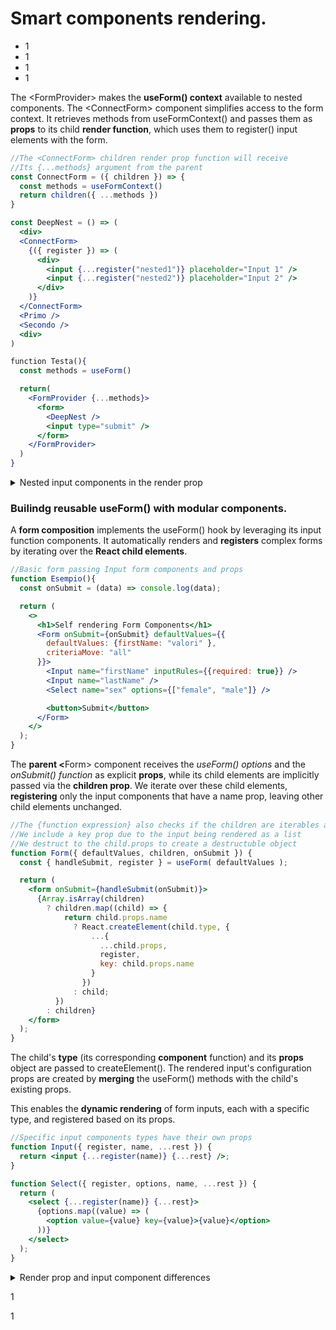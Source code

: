# Smart components rendering.

* 1
* 1
* 1
* 1

The \<FormProvider> makes the **useForm() context** available to nested components.                                       The \<ConnectForm> component simplifies access to the form context. It retrieves methods from useFormContext() and passes them as **props** to its child **render function**, which uses them to register() input elements with the form.

```jsx
//The <ConnectForm> children render prop function will receive
//Its {...methods} argument from the parent
const ConnectForm = ({ children }) => {
  const methods = useFormContext()
  return children({ ...methods })
}

const DeepNest = () => (
  <div>
  <ConnectForm>
    {({ register }) => (
      <div>
        <input {...register("nested1")} placeholder="Input 1" />
        <input {...register("nested2")} placeholder="Input 2" />
      </div>
    )}
  </ConnectForm>
  <Primo />
  <Secondo />
  <div>
)

function Testa(){
  const methods = useForm()

  return(
    <FormProvider {...methods}>
      <form>
        <DeepNest />
        <input type="submit" />
      </form>
    </FormProvider>
  )
}
```

<details>

<summary>Nested input components in the render prop</summary>

The \<ConnectForm> component is re-usable and can allow different useForm() methods to be extracted and used.

```jsx
//The sibling components to <ConnectForm>
function Primo(){
  return(
    <div>
      <ConnectForm>
        {({register, watch}) =>{
          let valor = watch("additional")
          return (
            <div>
              <input {...register("additional")} placeholder='more'/>
            </div>
          )
        }}
      </ConnectForm>
    </div>
  )
}
```

Which is symilar of what we could do with the basic useFormContext().

```jsx
//Without the render prop the watch() forces a re-render onChange()
function Secondo(){
  let {register, control} = useFormContext()
  let riletto = useWatch({
    name: "rile",
    control
  })

  return(
    <div>
      <input {...register("rile")} placeholder='substitute'/>
    </div>
  )
}
```

</details>

### Builindg reusable useForm() with modular components.

A **form composition** implements the useForm() hook by leveraging its input function components.         It automatically renders and **registers** complex forms by iterating over the **React child elements**.

```jsx
//Basic form passing Input form components and props
function Esempio(){
  const onSubmit = (data) => console.log(data);

  return (
    <>
      <h1>Self rendering Form Components</h1>
      <Form onSubmit={onSubmit} defaultValues={{ 
        defaultValues: {firstName: "valori" }, 
        criteriaMove: "all"
      }}>
        <Input name="firstName" inputRules={{required: true}} />
        <Input name="lastName" />
        <Select name="sex" options={["female", "male"]} />

        <button>Submit</button>
      </Form>
    </>
  );  
}
```

The **parent <**&#x46;orm> component receives the _useForm() options_ and the _onSubmit() function_ as explicit **props**, while its child elements are implicitly passed via the **children prop**.                                                                    We iterate over these child elements, **registering** only the input components that have a name prop, leaving other child elements unchanged.

```jsx
//The {function expression} also checks if the children are iterables array
//We include a key prop due to the input being rendered as a list
//We destruct to the child.props to create a destructuble object
function Form({ defaultValues, children, onSubmit }) {
  const { handleSubmit, register } = useForm( defaultValues );

  return (
    <form onSubmit={handleSubmit(onSubmit)}>
      {Array.isArray(children)
        ? children.map((child) => {
            return child.props.name
              ? React.createElement(child.type, {
                  ...{
                    ...child.props,
                    register,
                    key: child.props.name
                  }
                })
              : child;
          })
        : children}
    </form>
  );
}
```

The child's **type** (its corresponding **component** function) and its **props** object are passed to createElement(). The rendered input's configuration props are created by **merging** the useForm() methods with the child's existing props. &#x20;

This enables the **dynamic rendering** of form inputs, each with a specific type, and registered based on its props.

```jsx
//Specific input components types have their own props
function Input({ register, name, ...rest }) {
  return <input {...register(name)} {...rest} />;
}

function Select({ register, options, name, ...rest }) {
  return (
    <select {...register(name)} {...rest}>
      {options.map((value) => (
        <option value={value} key={value}>{value}</option>
      ))}
    </select>
  );
}
```

<details>

<summary>Render prop and input component differences</summary>

The examples above illustrate two different approaches to creating modular forms: the **render prop pattern** and the use of **function components**.

In the **render prop** pattern, a function is passed as the children prop.  Unlike modular components that directly return JSX, the render prop pattern **delegates rendering to its prop** function, with the parent controlling the output via the arguments it passes.

```jsx
//The render prop is rendered on the parent tag invokation.
const ConnectForm = ({ children }) => {
  const methods = useFormContext()
  return children({ ...methods })
}

const DeepNest = () => (
  <ConnectForm>
    {({ register }) => (
      <> <input {...register("nested1")} placeholder="Input 1" /> </>
    )}
  </ConnectForm>
)
```

In a **modular form**, the child component **renders** the JSX, unlike the render prop pattern where the parent component controls the rendering function.

```jsx
//The prop name needs to be declared to destruct it.
function Messo({ prop: {register, name} }){

  return(
    <div>
      <input {...register(name)} />
    </div>
  )
}

function Ultimate(){
  const {register, handleSubmit} = useForm()
  const mostra = (data) => console.log( "returned", data )

  return(
    <div>
      <h5> Accidenti </h5>
      <form onSubmit={handleSubmit(mostra)}>
        <Messo prop={{register, name: "manolo"}} />

        <input type="submit" />
      </form>
    </div>
  )
}
```

</details>

1

1
